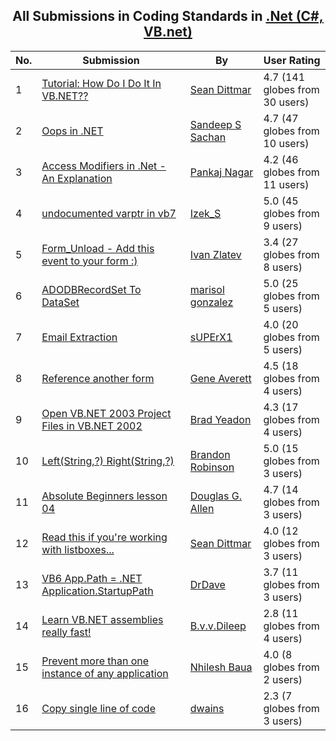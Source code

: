 ﻿<div align="center">

## All Submissions in Coding Standards in [\.Net \(C\#, VB\.net\)](../ByWorld/net-c-vb-net.md)

</div>

No.  | Submission | By   | User Rating
---- | ---------- | ---- | -----------
1 | [Tutorial: How Do I Do It In VB\.NET??<br />](https://github.com/Planet-Source-Code/sean-dittmar-tutorial-how-do-i-do-it-in-vb-net__10-205) | [Sean Dittmar](../ByAuthor/sean-dittmar.md) | 4.7 (141 globes from 30 users)
2 | [Oops in \.NET<br />](https://github.com/Planet-Source-Code/sandeep-s-sachan-oops-in-net__10-5519) | [Sandeep S Sachan](../ByAuthor/sandeep-s-sachan.md) | 4.7 (47 globes from 10 users)
3 | [Access Modifiers in \.Net \- An Explanation<br />](https://github.com/Planet-Source-Code/pankaj-nagar-access-modifiers-in-net-an-explanation__10-90) | [Pankaj Nagar](../ByAuthor/pankaj-nagar.md) | 4.2 (46 globes from 11 users)
4 | [undocumented varptr in vb7<br />](https://github.com/Planet-Source-Code/izek-s-undocumented-varptr-in-vb7__10-463) | [Izek\_S](../ByAuthor/izek-s.md) | 5.0 (45 globes from 9 users)
5 | [Form\_Unload  \- Add this event to your form :\)<br />](https://github.com/Planet-Source-Code/ivan-zlatev-form-unload-add-this-event-to-your-form__10-552) | [Ivan Zlatev](../ByAuthor/ivan-zlatev.md) | 3.4 (27 globes from 8 users)
6 | [ADODBRecordSet To DataSet<br />](https://github.com/Planet-Source-Code/marisol-gonzalez-adodbrecordset-to-dataset__10-1830) | [marisol gonzalez](../ByAuthor/marisol-gonzalez.md) | 5.0 (25 globes from 5 users)
7 | [Email Extraction<br />](https://github.com/Planet-Source-Code/superx1-email-extraction__10-1933) | [sUPErX1](../ByAuthor/superx1.md) | 4.0 (20 globes from 5 users)
8 | [Reference another form<br />](https://github.com/Planet-Source-Code/gene-averett-reference-another-form__10-3) | [Gene Averett](../ByAuthor/gene-averett.md) | 4.5 (18 globes from 4 users)
9 | [Open VB\.NET 2003 Project Files in VB\.NET 2002<br />](https://github.com/Planet-Source-Code/brad-yeadon-open-vb-net-2003-project-files-in-vb-net-2002__10-2179) | [Brad Yeadon](../ByAuthor/brad-yeadon.md) | 4.3 (17 globes from 4 users)
10 | [Left\(String,?\) Right\(String,?\)<br />](https://github.com/Planet-Source-Code/brandon-robinson-left-string-right-string__10-458) | [Brandon Robinson](../ByAuthor/brandon-robinson.md) | 5.0 (15 globes from 3 users)
11 | [Absolute Beginners lesson 04<br />](https://github.com/Planet-Source-Code/douglas-g-allen-absolute-beginners-lesson-04__10-5218) | [Douglas G\. Allen](../ByAuthor/douglas-g-allen.md) | 4.7 (14 globes from 3 users)
12 | [Read this if you're working with listboxes\.\.\.<br />](https://github.com/Planet-Source-Code/sean-dittmar-read-this-if-you-re-working-with-listboxes__10-212) | [Sean Dittmar](../ByAuthor/sean-dittmar.md) | 4.0 (12 globes from 3 users)
13 | [VB6 App\.Path = \.NET Application\.StartupPath<br />](https://github.com/Planet-Source-Code/drdave-vb6-app-path-net-application-startuppath__10-935) | [DrDave](../ByAuthor/drdave.md) | 3.7 (11 globes from 3 users)
14 | [Learn VB\.NET assemblies really fast\!<br />](https://github.com/Planet-Source-Code/b-v-v-dileep-learn-vb-net-assemblies-really-fast__10-5390) | [B\.v\.v\.Dileep](../ByAuthor/b-v-v-dileep.md) | 2.8 (11 globes from 4 users)
15 | [Prevent more than one instance of any application<br />](https://github.com/Planet-Source-Code/nhilesh-baua-prevent-more-than-one-instance-of-any-application__10-4328) | [Nhilesh Baua](../ByAuthor/nhilesh-baua.md) | 4.0 (8 globes from 2 users)
16 | [Copy single line of code<br />](https://github.com/Planet-Source-Code/dwains-copy-single-line-of-code__10-5001) | [dwains](../ByAuthor/dwains.md) | 2.3 (7 globes from 3 users)
